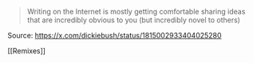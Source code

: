 > Writing on the Internet is mostly getting comfortable sharing ideas that are incredibly obvious to you (but incredibly novel to others)

Source: https://x.com/dickiebush/status/1815002933404025280

[[Remixes]]
